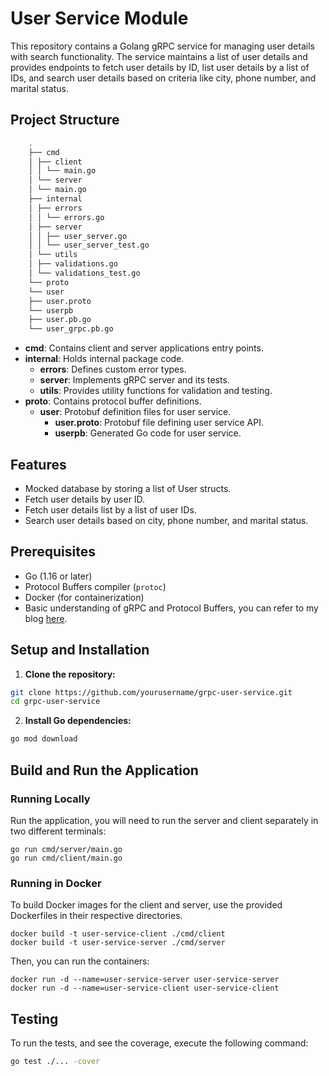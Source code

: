 # User Service Module

This repository contains a Golang gRPC service for managing user details with search functionality. The service maintains a list of user details and provides endpoints to fetch user details by ID, list user details by a list of IDs, and search user details based on criteria like city, phone number, and marital status.

## Project Structure
```bash
    .
    ├── cmd
    │ ├── client
    │ │ └── main.go
    │ └── server
    │ └── main.go
    ├── internal
    │ ├── errors
    │ │ └── errors.go
    │ ├── server
    │ │ ├── user_server.go
    │ │ └── user_server_test.go
    │ └── utils
    │ ├── validations.go
    │ └── validations_test.go
    └── proto
    └── user
    ├── user.proto
    └── userpb
    ├── user.pb.go
    └── user_grpc.pb.go
```
- **cmd**: Contains client and server applications entry points.
- **internal**: Holds internal package code.
  - **errors**: Defines custom error types.
  - **server**: Implements gRPC server and its tests.
  - **utils**: Provides utility functions for validation and testing.
- **proto**: Contains protocol buffer definitions.
  - **user**: Protobuf definition files for user service.
    - **user.proto**: Protobuf file defining user service API.
    - **userpb**: Generated Go code for user service.

## Features

- Mocked database by storing a list of User structs.
- Fetch user details by user ID.
- Fetch user details list by a list of user IDs.
- Search user details based on city, phone number, and marital status.

## Prerequisites

- Go (1.16 or later)
- Protocol Buffers compiler (`protoc`)
- Docker (for containerization)
- Basic understanding of gRPC and Protocol Buffers, you can refer to my blog [here](https://medium.com/@schrute08/mastering-grpc-building-a-go-based-microservice-architecture-cbbba70e52f5).

## Setup and Installation

1. **Clone the repository:**

```bash
git clone https://github.com/yourusername/grpc-user-service.git
cd grpc-user-service
```

2. **Install Go dependencies:**
    
```bash
go mod download
```

## Build and Run the Application
### Running Locally
Run the application, you will need to run the server and client separately in two different terminals:

```
go run cmd/server/main.go
go run cmd/client/main.go
```
### Running in Docker
To build Docker images for the client and server, use the provided Dockerfiles in their respective directories.

```
docker build -t user-service-client ./cmd/client
docker build -t user-service-server ./cmd/server
```

Then, you can run the containers:

```
docker run -d --name=user-service-server user-service-server
docker run -d --name=user-service-client user-service-client
```

## Testing
To run the tests, and see the coverage, execute the following command:

```bash
go test ./... -cover
```